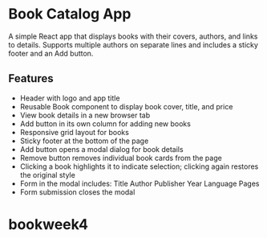 # Book Catalog App

A simple React app that displays books with their covers, authors, and links to details. Supports multiple authors on separate lines and includes a sticky footer and an Add button.

## Features

- Header with logo and app title
- Reusable Book component to display book cover, title, and price
- View book details in a new browser tab
- Add button in its own column for adding new books
- Responsive grid layout for books
- Sticky footer at the bottom of the page
- Add button opens a modal dialog for book details
- Remove button removes individual book cards from the page
- Clicking a book highlights it to indicate selection; clicking again restores the original style
- Form in the modal includes:
  Title
  Author
  Publisher
  Year
  Language
  Pages
- Form submission closes the modal

# bookweek4
